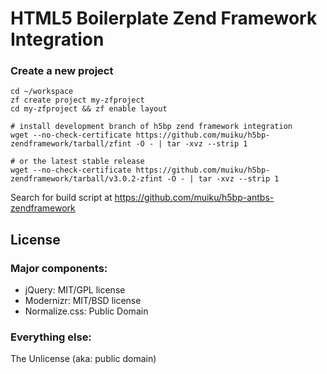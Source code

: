 # HTML5 Boilerplate Zend Framework Integration

### Create a new project

    cd ~/workspace
    zf create project my-zfproject
    cd my-zfproject && zf enable layout

    # install development branch of h5bp zend framework integration
    wget --no-check-certificate https://github.com/muiku/h5bp-zendframework/tarball/zfint -O - | tar -xvz --strip 1

    # or the latest stable release
    wget --no-check-certificate https://github.com/muiku/h5bp-zendframework/tarball/v3.0.2-zfint -O - | tar -xvz --strip 1


Search for build script at https://github.com/muiku/h5bp-antbs-zendframework
    
## License

### Major components:

* jQuery: MIT/GPL license
* Modernizr: MIT/BSD license
* Normalize.css: Public Domain

### Everything else:

The Unlicense (aka: public domain)
